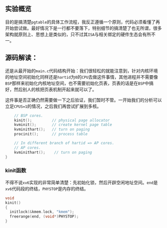 ## 实验概览
目的是搞清楚`pgtable`的具体工作流程，我反正遵循一个原则，代码必须看懂了再开始尝试做。最好情况下是一行都不要落下，特别细节的搞清楚了也无所谓，很多架构就原则上、思想上是类似的，只不过其`ISA`与相关绑定的硬件生态会有所不一。

## 源码解读：
还是从最开始的`main.c`代码结构开始：我们很轻松的就能注意到，针对内核环境的地址空间初始化同样还是`hartid`为`0`的`CPU`去做这件事情，其他进程并不需要像`BSP`那样来初始化内核地址空间，也不需要初始化页表，页表的话是在`BSP`中搞好，然后别人的核把页表机制开起来就可以了。

这件事是否正确仍然需要做一下之后验证，我们暂时不管。一开始我们的分析可以立足`CPUS=1`的情况，之后我们再尝试扩展到多核。
```C
    // BSP cores.
    kinit();         // physical page allocator
    kvminit();       // create kernel page table
    kvminithart();   // turn on paging
    procinit();      // process table

    // In different branch of hartid => AP cores.
    // AP cores.
    kvminithart();    // turn on paging
}
```
### kinit函数
不得不说`xv6`实现的非常简单清楚：先初始化锁，然后开辟空闲地址空间。`end`是`xv6`代码段的终结，`PHYSTOP`是内存的终结。
```C
void
kinit()
{
  initlock(&kmem.lock, "kmem");
  freerange(end, (void*)PHYSTOP);
}
```